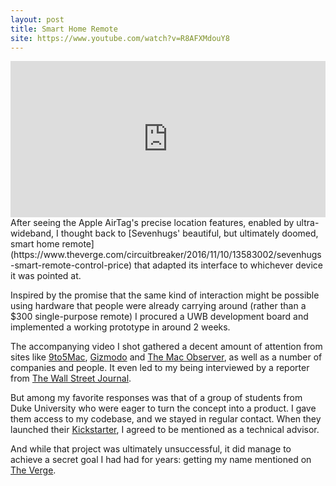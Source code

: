```yaml
---
layout: post
title: Smart Home Remote
site: https://www.youtube.com/watch?v=R8AFXMdouY8
---
```

<iframe width="100%" height="250pt" src="http://www.youtube.com/embed/R8AFXMdouY8" frameborder="0" allowfullscreen></iframe>
After seeing the Apple AirTag's precise location features, enabled by ultra-wideband, I thought back to
[Sevenhugs' beautiful, but ultimately doomed, smart home remote](https://www.theverge.com/circuitbreaker/2016/11/10/13583002/sevenhugs-smart-remote-control-price)
that adapted its interface to whichever device it was pointed at.

Inspired by the promise that the same kind of interaction might be possible using hardware that people were already carrying around (rather than a $300 single-purpose remote) I procured a UWB development board and implemented a working prototype in around 2 weeks.

The accompanying video I shot gathered a decent amount of attention from sites like [9to5Mac](https://9to5mac.com/2021/12/13/homekit-u1-precision-iphone-control/), [Gizmodo](https://gizmodo.com/an-ios-developer-just-created-the-effortless-smart-home-1848205286) and [The Mac Observer](https://www.macobserver.com/news/homekit-and-u1-chip-should-be-a-no-brainer/), as well as a number of companies and people. It even led to my being interviewed by a reporter from [The Wall Street Journal](https://www.wsj.com/articles/the-end-of-car-keys-passwords-and-fumbling-with-your-phone-at-checkout-11641618007).

But among my favorite responses was that of a group of students from Duke University who were eager to turn the concept into a product. I gave them access to my codebase, and we stayed in regular contact. When they launched their [Kickstarter](https://www.kickstarter.com/projects/905353513/fluid-one-next-generation-smart-home-control-and-automation), I agreed to be mentioned as a technical advisor.

And while that project was ultimately unsuccessful, it did manage to achieve a secret goal I had had for years: getting my name mentioned on [The Verge](https://www.theverge.com/2022/8/17/23308680/fluid-one-apple-iphone-uwb-smart-home-system).
